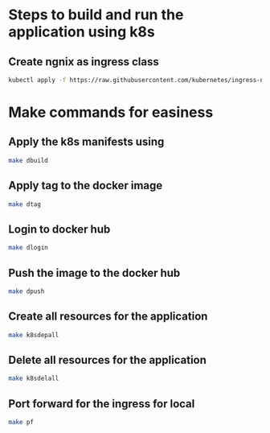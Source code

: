 # Steps to build and run the application using k8s

## Create ngnix as ingress class
```sh
kubectl apply -f https://raw.githubusercontent.com/kubernetes/ingress-nginx/main/deploy/static/provider/cloud/deploy.yaml
```

# Make commands for easiness

## Apply the k8s manifests using
```sh
make dbuild
```

## Apply tag to the docker image
```sh
make dtag
```

## Login to docker hub
```sh
make dlogin
```

## Push the image to the docker hub
```sh
make dpush
```

## Create all resources for the application
```sh
make k8sdepall
```

## Delete all resources for the application
```sh
make k8sdelall
```

## Port forward for the ingress for local
```sh
make pf
```